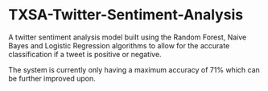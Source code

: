 # TXSA-Twitter-Sentiment-Analysis
A twitter sentiment analysis model built using the Random Forest, Naive Bayes and Logistic Regression algorithms to allow for the accurate classification if a tweet is positive or negative.

The system is currently only having a maximum accuracy of 71% which can be further improved upon.
